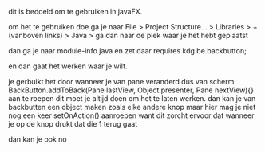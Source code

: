 dit is bedoeld om te gebruiken in javaFX. 


om het te gebruiken doe ga je naar File > Project Structure... > Libraries > + (vanboven links) > Java > ga dan naar de plek waar je het hebt geplaatst

dan ga je naar  module-info.java en zet daar requires kdg.be.backbutton;

en dan gaat het werken waar je wilt.

je gerbuikt het door wanneer je van pane veranderd dus van scherm BackButton.addToBack(Pane lastView, Object presenter, Pane nextView){} aan te roepen dit moet je altijd doen
om het te laten werken. dan kan je van backbutten een object maken zoals elke andere knop maar hier mag je niet nog een keer setOnAction() aanroepen want dit zorcht ervoor dat wanneer je op de knop
drukt dat die 1 terug gaat

dan kan je ook no
